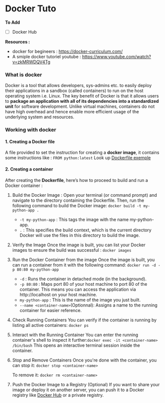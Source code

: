 # Docker Tuto

**To Add**
- [ ] Docker Hub

**Resources :**
* docker for begineers : https://docker-curriculum.com/
* A smiple docker tutoriel youtube : https://www.youtube.com/watch?v=zkMRWDQV4Tg

### What is docker
Docker is a tool that allows developers, sys-admins etc. to easily deploy their applications in a sandbox (called containers) to run on the host operating system i.e. Linux. The key benefit of Docker is that it allows users to **package an application with all of its dependencies into a standardized unit** for software development. Unlike virtual machines, containers do not have high overhead and hence enable more efficient usage of the underlying system and resources.

### Working with docker
#### 1. Creating a Docker file
A file provided to set the instruction for creating a **docker image**, it contains some instructions like : 
```FROM python:latest```
Look up [Dockerfile exemple](DockerTuto/Dockerfile)


#### 2. Creating a container
After creating the **Dockerfile**, here’s how to proceed to build and run a Docker container :
1. Build the Docker Image :
    Open your terminal (or command prompt) and navigate to the directory containing the Dockerfile. Then, run the following command to build the Docker image: `docker build -t my-python-app .`
    
    * `-t my-python-app` : This tags the image with the name my-python-app.
    * `.` : This specifies the build context, which is the current directory Docker will use the files in this directory to build the image.

2. Verify the Image
    Once the image is built, you can list your Docker images to ensure the build was successful : `docker images`


3. Run the Docker Container from the image
    Once the image is built, you can run a container from it with the following command: `docker run -d -p 80:80 my-python-app`

    * `-d` : Runs the container in detached mode (in the background).
    * `-p 80:80` : Maps port 80 of your host machine to port 80 of the container. This means you can access the application via http://localhost on your host machine.
    * `my-python-app` : This is the name of the image you just built.
    * `--name <container-name>`(Optionnal): Assigns a name to the running container for easier reference.

4. Check Running Containers
    You can verify if the container is running by listing all active containers: `docker ps`

5. Interact with the Running Container
    You can enter the running container's shell to inspect it further:`docker exec -it <container-name> /bin/bash`
    This opens an interactive terminal session inside the container.

6. Stop and Remove Containers
    Once you're done with the container, you can stop it: `docker stop <container-name>`

    To remove it: `docker rm <container-name>`


7. Push the Docker Image to a Registry (Optional)
If you want to share your image or deploy it on another server, you can push it to a Docker registry like [Docker Hub](https://hub.docker.com/)  or a private registry.
